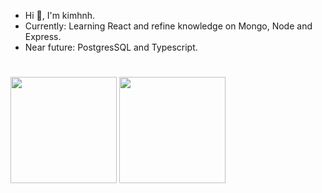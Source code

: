 - Hi 👋, I'm kimhnh.
- Currently: Learning React and refine knowledge on Mongo, Node and Express.
- Near future: PostgresSQL and Typescript.
#
<div>
  <img height=170em src="https://github-readme-stats.vercel.app/api?username=kimhnh&show_icons=true&theme=dark" />
  <img height=170em src="https://github-readme-stats.vercel.app/api/top-langs?username=kimhnh&layout=compact&langs_count=8&card_width=320&theme=dark" />
</div>
